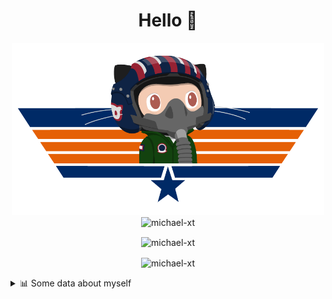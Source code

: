 <h1 align="center">Hello 👋</h1>


<p align="center"><img src="https://raw.githubusercontent.com/Michael-xT/Michael-xT/main/.github/topguntocat.png" width=500>
 <br>
<img src="https://komarev.com/ghpvc/?username=michael-xt&style=for-the-badge" alt="michael-xt" /> 
</p>

<p align="center"><img align="center" src="https://github-readme-stats.vercel.app/api/top-langs/?username=michael-xt&layout=compact&theme=dark&show_icons=true" alt="michael-xt" /></p>
<p align="center"><img align="center" src="https://github-readme-stats.vercel.app/api?username=michael-xt&show_icons=true&theme=dark&show_icons=true" alt="michael-xt" /></p>

<details align="left"><summary>📊 Some data about myself</summary>
<p>

<!--START_SECTION:waka-->
![Code Time](http://img.shields.io/badge/Code%20Time-397%20hrs%209%20mins-blue)

**🐱 My GitHub Data** 

> 🏆 41 Contributions in the Year 2022
 > 
> 📦 16.6 MB Used in GitHub's Storage 
 > 
> 🚫 Not Opted to Hire
 > 
> 📜 8 Public Repositories 
 > 
> 🔑 25 Private Repositories  
 > 
**I'm an Early 🐤** 

```text
🌞 Morning    130 commits    ████████░░░░░░░░░░░░░░░░░   32.75% 
🌆 Daytime    107 commits    ██████░░░░░░░░░░░░░░░░░░░   26.95% 
🌃 Evening    156 commits    █████████░░░░░░░░░░░░░░░░   39.29% 
🌙 Night      4 commits      ░░░░░░░░░░░░░░░░░░░░░░░░░   1.01%

```
📅 **I'm Most Productive on Wednesday** 

```text
Monday       40 commits     ██░░░░░░░░░░░░░░░░░░░░░░░   10.08% 
Tuesday      53 commits     ███░░░░░░░░░░░░░░░░░░░░░░   13.35% 
Wednesday    84 commits     █████░░░░░░░░░░░░░░░░░░░░   21.16% 
Thursday     84 commits     █████░░░░░░░░░░░░░░░░░░░░   21.16% 
Friday       51 commits     ███░░░░░░░░░░░░░░░░░░░░░░   12.85% 
Saturday     54 commits     ███░░░░░░░░░░░░░░░░░░░░░░   13.6% 
Sunday       31 commits     ██░░░░░░░░░░░░░░░░░░░░░░░   7.81%

```


📊 **This Week I Spent My Time On** 

```text
🔥 Editors: 
No Activity Tracked This Week

💻 Operating System: 
No Activity Tracked This Week

```

**I Mostly Code in JavaScript** 

```text
JavaScript               10 repos            ███████░░░░░░░░░░░░░░░░░░   30.3% 
Java                     8 repos             ██████░░░░░░░░░░░░░░░░░░░   24.24% 
Vue                      3 repos             ██░░░░░░░░░░░░░░░░░░░░░░░   9.09% 
C#                       3 repos             ██░░░░░░░░░░░░░░░░░░░░░░░   9.09% 
HTML                     2 repos             █░░░░░░░░░░░░░░░░░░░░░░░░   6.06%

```


**Timeline**

![Chart not found](https://raw.githubusercontent.com/Michael-xT/Michael-xT/main/charts/bar_graph.png) 


 Last Updated on 27/04/2022 00:51:40 UTC
<!--END_SECTION:waka-->
</p>
